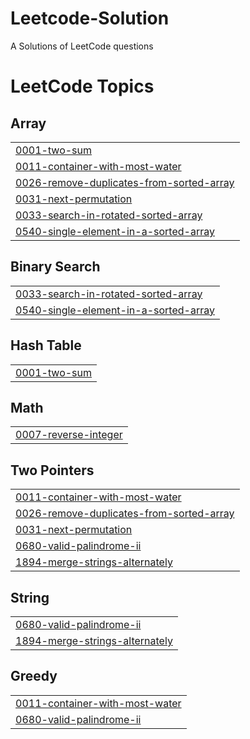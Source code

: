 # Leetcode-Solution
A Solutions of LeetCode questions

<!---LeetCode Topics Start-->
# LeetCode Topics
## Array
|  |
| ------- |
| [0001-two-sum](https://github.com/knerd1/Leetcode-Solution/tree/master/0001-two-sum) |
| [0011-container-with-most-water](https://github.com/knerd1/Leetcode-Solution/tree/master/0011-container-with-most-water) |
| [0026-remove-duplicates-from-sorted-array](https://github.com/knerd1/Leetcode-Solution/tree/master/0026-remove-duplicates-from-sorted-array) |
| [0031-next-permutation](https://github.com/knerd1/Leetcode-Solution/tree/master/0031-next-permutation) |
| [0033-search-in-rotated-sorted-array](https://github.com/knerd1/Leetcode-Solution/tree/master/0033-search-in-rotated-sorted-array) |
| [0540-single-element-in-a-sorted-array](https://github.com/knerd1/Leetcode-Solution/tree/master/0540-single-element-in-a-sorted-array) |
## Binary Search
|  |
| ------- |
| [0033-search-in-rotated-sorted-array](https://github.com/knerd1/Leetcode-Solution/tree/master/0033-search-in-rotated-sorted-array) |
| [0540-single-element-in-a-sorted-array](https://github.com/knerd1/Leetcode-Solution/tree/master/0540-single-element-in-a-sorted-array) |
## Hash Table
|  |
| ------- |
| [0001-two-sum](https://github.com/knerd1/Leetcode-Solution/tree/master/0001-two-sum) |
## Math
|  |
| ------- |
| [0007-reverse-integer](https://github.com/knerd1/Leetcode-Solution/tree/master/0007-reverse-integer) |
## Two Pointers
|  |
| ------- |
| [0011-container-with-most-water](https://github.com/knerd1/Leetcode-Solution/tree/master/0011-container-with-most-water) |
| [0026-remove-duplicates-from-sorted-array](https://github.com/knerd1/Leetcode-Solution/tree/master/0026-remove-duplicates-from-sorted-array) |
| [0031-next-permutation](https://github.com/knerd1/Leetcode-Solution/tree/master/0031-next-permutation) |
| [0680-valid-palindrome-ii](https://github.com/knerd1/Leetcode-Solution/tree/master/0680-valid-palindrome-ii) |
| [1894-merge-strings-alternately](https://github.com/knerd1/Leetcode-Solution/tree/master/1894-merge-strings-alternately) |
## String
|  |
| ------- |
| [0680-valid-palindrome-ii](https://github.com/knerd1/Leetcode-Solution/tree/master/0680-valid-palindrome-ii) |
| [1894-merge-strings-alternately](https://github.com/knerd1/Leetcode-Solution/tree/master/1894-merge-strings-alternately) |
## Greedy
|  |
| ------- |
| [0011-container-with-most-water](https://github.com/knerd1/Leetcode-Solution/tree/master/0011-container-with-most-water) |
| [0680-valid-palindrome-ii](https://github.com/knerd1/Leetcode-Solution/tree/master/0680-valid-palindrome-ii) |
<!---LeetCode Topics End-->
